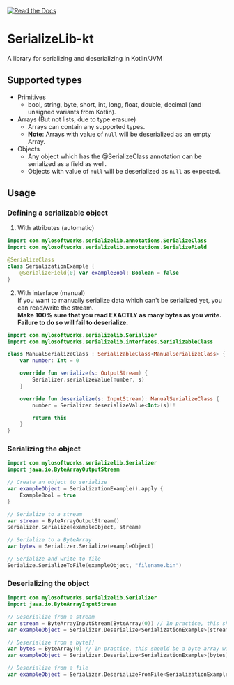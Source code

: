 [![Read the Docs](https://img.shields.io/readthedocs/serializelib)](https://serializelib.readthedocs.io/)

# SerializeLib-kt
A library for serializing and deserializing in Kotlin/JVM

## Supported types
* Primitives
    * bool, string, byte, short, int, long, float, double, decimal (and unsigned variants from Kotlin).
* Arrays (But not lists, due to type erasure)
    * Arrays can contain any supported types.
    * **Note**: Arrays with value of `null` will be deserialized as an empty Array.
* Objects
    * Any object which has the @SerializeClass annotation can be serialized as a field as well.
    * Objects with value of `null` will be deserialized as `null` as expected.

## Usage
### Defining a serializable object

1. With attributes (automatic)
```kotlin
import com.mylosoftworks.serializelib.annotations.SerializeClass
import com.mylosoftworks.serializelib.annotations.SerializeField

@SerializeClass
class SerializationExample {
    @SerializeField(0) var exampleBool: Boolean = false
}
```
2. With interface (manual)  
   If you want to manually serialize data which can't be serialized yet, you can read/write the stream.  
   **Make 100% sure that you read EXACTLY as many bytes as you write. Failure to do so will fail to deserialize.**
```kotlin
import com.mylosoftworks.serializelib.Serializer
import com.mylosoftworks.serializelib.interfaces.SerializableClass

class ManualSerializeClass : SerializableClass<ManualSerializeClass> {
    var number: Int = 0

    override fun serialize(s: OutputStream) {
        Serializer.serializeValue(number, s)
    }

    override fun deserialize(s: InputStream): ManualSerializeClass {
        number = Serializer.deserializeValue<Int>(s)!!

        return this
    }
}
```

### Serializing the object

```kotlin
import com.mylosoftworks.serializelib.Serializer
import java.io.ByteArrayOutputStream

// Create an object to serialize
var exampleObject = SerializationExample().apply {
    ExampleBool = true
}

// Serialize to a stream
var stream = ByteArrayOutputStream()
Serializer.Serialize(exampleObject, stream)

// Serialize to a ByteArray
var bytes = Serializer.Serialize(exampleObject)

// Serialize and write to file
Serialize.SerializeToFile(exampleObject, "filename.bin")
```

### Deserializing the object

```kotlin
import com.mylosoftworks.serializelib.Serializer
import java.io.ByteArrayInputStream

// Deserialize from a stream
var stream = ByteArrayInputStream(ByteArray(0)) // In practice, this should be a stream with the serialized bytes
var exampleObject = Serializer.Deserialize<SerializationExample>(stream)

// Deserialize from a byte[]
var bytes = ByteArray(0) // In practice, this should be a byte array with the serialized bytes
var exampleObject = Serializer.Deserialize<SerializationExample>(bytes)

// Deserialize from a file
var exampleObject = Serializer.DeserializeFromFile<SerializationExample>("filename.bin")
```
